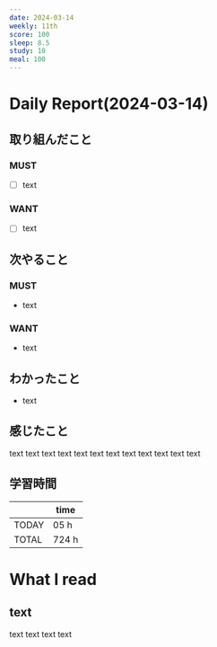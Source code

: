 ```yaml
---
date: 2024-03-14
weekly: 11th
score: 100
sleep: 8.5
study: 10
meal: 100
---
```

# Daily Report(2024-03-14)
## 取り組んだこと
### MUST
- [ ] text
### WANT
- [ ] text
## 次やること
### MUST
- text
### WANT
- text
## わかったこと
- text
## 感じたこと
text text text text text text text text text text text text
## 学習時間
|       | time  | 
| ----- | ----- |
| TODAY | 05 h   |
| TOTAL | 724 h |
# What I read
## text 
text text text text